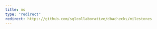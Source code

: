 ```yaml
---
title: ms
type: "redirect"
redirect: https://github.com/sqlcollaborative/dbachecks/milestones
---
```


